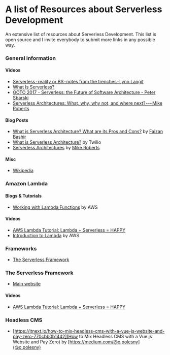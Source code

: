 # A list of Resources about Serverless Development
An extensive list of resources about Serverless Development. This list is open source and I invite everybody to submit more links in any possible way.


### General information

#### Videos

-   [Serverless - reality or BS - notes from the trenches - Lynn Langit](https://www.youtube.com/watch?v=PgZ2dxnj734)
-   [What Is Serverless?](https://www.youtube.com/watch?v=wWEID0d6wfo)
-   [GOTO 2017 - Serverless: the Future of Software Architecture - Peter Sbarski](https://www.youtube.com/watch?v=LAWjdZYrUgI)
-   [Serverless Architectures: What, why, why not, and where next? --- Mike Roberts](https://www.youtube.com/watch?v=i_U_S5Eboy0)

#### Blog Posts

-   [What is Serverless Architecture? What are its Pros and Cons?](https://hackernoon.com/what-is-serverless-architecture-what-are-its-pros-and-cons-cc4b804022e9) by [Faizan Bashir](https://twitter.com/faizanbasher)
-   [What is Serverless Architecture?](https://www.twilio.com/docs/glossary/what-is-serverless-architecture) by Twilio
-   [Serverless Architectures](https://martinfowler.com/articles/serverless.html) by [Mike Roberts](https://twitter.com/mikebroberts)

#### Misc

-   [Wikipedia](https://en.wikipedia.org/wiki/Serverless_computing)

### Amazon Lambda

#### Blogs & Tutorials

-   [Working with Lambda Functions](https://docs.aws.amazon.com/lambda/latest/dg/lambda-introduction-function.html) by AWS

#### Videos

-   [AWS Lambda Tutorial: Lambda + Serverless = HAPPY](https://www.youtube.com/watch?v=71cd5XerKss)
-   [Introduction to Lambda](https://aws.amazon.com/serverless/videos/video-lambda-intro/) by AWS

### Frameworks

-   [The Serverless Framework](https://serverless.com/)

### The Serverless Framework

-   [Main website](https://serverless.com/)

#### Videos

-   [AWS Lambda Tutorial: Lambda + Serverless = HAPPY](https://www.youtube.com/watch?v=71cd5XerKss)

### Headless CMS
-   [https://itnext.io/how-to-mix-headless-cms-with-a-vue-js-website-and-pay-zero-770cbb0b1442](How to Mix Headless CMS with a Vue.js Website and Pay Zero) by [https://medium.com/@o.polesny](@o.polesny)
